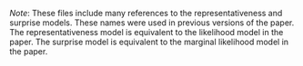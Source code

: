 _Note_: These files include many references to the representativeness and surprise models. These names were used in previous versions of the paper. The representativeness model is equivalent to the likelihood model in the paper. The surprise model is equivalent to the marginal likelihood model in the paper.